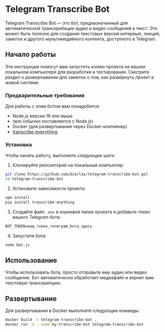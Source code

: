 # Telegram Transcribe Bot

Telegram Transcribe Bot — это бот, предназначенный для автоматической транскрибации аудио и видео сообщений в текст. Это может быть полезно для создания текстовых версий интервью, лекций, заметок и другого мультимедийного контента, доступного в Telegram.

## Начало работы

Эти инструкции помогут вам запустить копию проекта на вашем локальном компьютере для разработки и тестирования. Смотрите раздел о развертывании для заметок о том, как развернуть проект в живой системе.

### Предварительные требования

Для работы с этим ботом вам понадобится:

- Node.js версии 16 или выше
- npm (обычно поставляется с Node.js)
- Docker (для развертывания через Docker-контейнер)
- [transcribe-everything](https://github.com/zackees/transcribe-anything)

### Установка

Чтобы начать работу, выполните следующие шаги:

1. Клонируйте репозиторий на локальный компьютер:

```bash
git clone https://github.com/dzarlax/telegram-transcribe-bot.git
cd telegram-transcribe-bot
```


2. Установите зависимости проекта:
```bash
npm install
pip install transcribe-anything
```


3. Создайте файл `.env` в корневой папке проекта и добавьте токен вашего Telegram бота:

```markdown
BOT_TOKEN=ваш_токен_телеграм_бота_здесь
```


4. Запустите бота:

```bash
node bot.js
```


## Использование

Чтобы использовать бота, просто отправьте ему аудио или видео сообщение. Бот автоматически обработает медиафайл и вернет вам текстовую транскрипцию.

## Развертывание

Для развертывания в Docker выполните следующие команды:

```bash
docker build -t telegram-transcribe-bot .
docker run -d --name my-transcribe-bot telegram-transcribe-bot
```